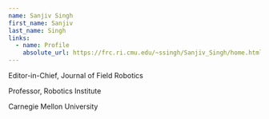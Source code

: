 ```yaml
---
name: Sanjiv Singh
first_name: Sanjiv
last_name: Singh
links:
  - name: Profile
    absolute_url: https://frc.ri.cmu.edu/~ssingh/Sanjiv_Singh/home.html
---
```


Editor-in-Chief, Journal of Field Robotics

Professor, Robotics Institute

Carnegie Mellon University
